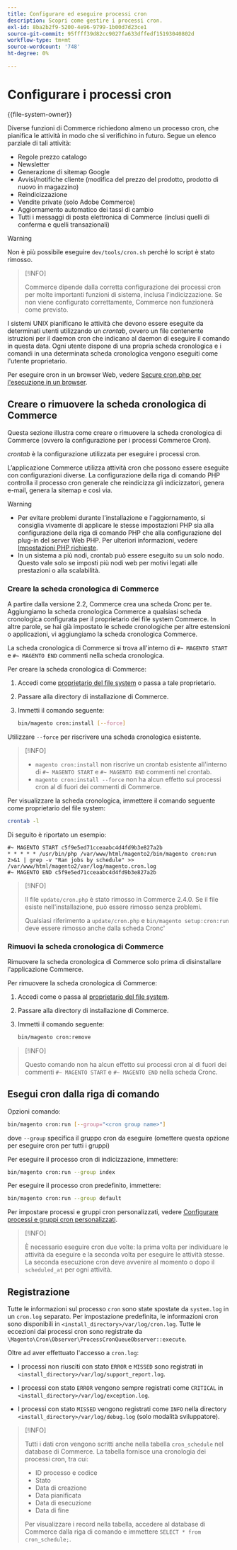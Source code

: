 ```yaml
---
title: Configurare ed eseguire processi cron
description: Scopri come gestire i processi cron.
exl-id: 8ba2b2f9-5200-4e96-9799-1b00d7d23ce1
source-git-commit: 95ffff39d82cc9027fa633dffedf15193040802d
workflow-type: tm+mt
source-wordcount: '748'
ht-degree: 0%

---
```


# Configurare i processi cron

{{file-system-owner}}

Diverse funzioni di Commerce richiedono almeno un processo cron, che pianifica le attività in modo che si verifichino in futuro. Segue un elenco parziale di tali attività:

- Regole prezzo catalogo
- Newsletter
- Generazione di sitemap Google
- Avvisi/notifiche cliente (modifica del prezzo del prodotto, prodotto di nuovo in magazzino)
- Reindicizzazione
- Vendite private (solo Adobe Commerce)
- Aggiornamento automatico dei tassi di cambio
- Tutti i messaggi di posta elettronica di Commerce (inclusi quelli di conferma e quelli transazionali)

>[!WARNING]
>
>Non è più possibile eseguire `dev/tools/cron.sh` perché lo script è stato rimosso.

>[!INFO]
>
>Commerce dipende dalla corretta configurazione dei processi cron per molte importanti funzioni di sistema, inclusa l’indicizzazione. Se non viene configurato correttamente, Commerce non funzionerà come previsto.

I sistemi UNIX pianificano le attività che devono essere eseguite da determinati utenti utilizzando un _crontab_, ovvero un file contenente istruzioni per il daemon cron che indicano al daemon di eseguire il comando in questa data. Ogni utente dispone di una propria scheda cronologica e i comandi in una determinata scheda cronologica vengono eseguiti come l&#39;utente proprietario.

Per eseguire cron in un browser Web, vedere [Secure cron.php per l&#39;esecuzione in un browser](../security/secure-cron-php.md).

## Creare o rimuovere la scheda cronologica di Commerce

Questa sezione illustra come creare o rimuovere la scheda cronologica di Commerce (ovvero la configurazione per i processi Commerce Cron).

_crontab_ è la configurazione utilizzata per eseguire i processi cron.

L’applicazione Commerce utilizza attività cron che possono essere eseguite con configurazioni diverse. La configurazione della riga di comando PHP controlla il processo cron generale che reindicizza gli indicizzatori, genera e-mail, genera la sitemap e così via.

>[!WARNING]
>
>- Per evitare problemi durante l&#39;installazione e l&#39;aggiornamento, si consiglia vivamente di applicare le stesse impostazioni PHP sia alla configurazione della riga di comando PHP che alla configurazione del plug-in del server Web PHP. Per ulteriori informazioni, vedere [Impostazioni PHP richieste](../../installation/prerequisites/php-settings.md).
>- In un sistema a più nodi, crontab può essere eseguito su un solo nodo. Questo vale solo se imposti più nodi web per motivi legati alle prestazioni o alla scalabilità.

### Creare la scheda cronologica di Commerce

A partire dalla versione 2.2, Commerce crea una scheda Cronc per te. Aggiungiamo la scheda cronologica Commerce a qualsiasi scheda cronologica configurata per il proprietario del file system Commerce. In altre parole, se hai già impostato le schede cronologiche per altre estensioni o applicazioni, vi aggiungiamo la scheda cronologica Commerce.

La scheda cronologica di Commerce si trova all&#39;interno di `#~ MAGENTO START` e `#~ MAGENTO END` commenti nella scheda cronologica.

Per creare la scheda cronologica di Commerce:

1. Accedi come [proprietario del file system](../../installation/prerequisites/file-system/overview.md) o passa a tale proprietario.
1. Passare alla directory di installazione di Commerce.
1. Immetti il comando seguente:

   ```bash
   bin/magento cron:install [--force]
   ```

Utilizzare `--force` per riscrivere una scheda cronologica esistente.

>[!INFO]
>
>- `magento cron:install` non riscrive un crontab esistente all&#39;interno di `#~ MAGENTO START` e `#~ MAGENTO END` commenti nel crontab.
>- `magento cron:install --force` non ha alcun effetto sui processi cron al di fuori dei commenti di Commerce.

Per visualizzare la scheda cronologica, immettere il comando seguente come proprietario del file system:

```bash
crontab -l
```

Di seguito è riportato un esempio:

```terminal
#~ MAGENTO START c5f9e5ed71cceaabc4d4fd9b3e827a2b
* * * * * /usr/bin/php /var/www/html/magento2/bin/magento cron:run 2>&1 | grep -v "Ran jobs by schedule" >> /var/www/html/magento2/var/log/magento.cron.log
#~ MAGENTO END c5f9e5ed71cceaabc4d4fd9b3e827a2b
```

>[!INFO]
>
>Il file `update/cron.php` è stato rimosso in Commerce 2.4.0. Se il file esiste nell&#39;installazione, può essere rimosso senza problemi.
>
>Qualsiasi riferimento a `update/cron.php` e `bin/magento setup:cron:run` deve essere rimosso anche dalla scheda Cronc&#39;

### Rimuovi la scheda cronologica di Commerce

Rimuovere la scheda cronologica di Commerce solo prima di disinstallare l&#39;applicazione Commerce.

Per rimuovere la scheda cronologica di Commerce:

1. Accedi come o passa al [proprietario del file system](../../installation/prerequisites/file-system/overview.md).
1. Passare alla directory di installazione di Commerce.
1. Immetti il comando seguente:

   ```bash
   bin/magento cron:remove
   ```

>[!INFO]
>
>Questo comando non ha alcun effetto sui processi cron al di fuori dei commenti `#~ MAGENTO START` e `#~ MAGENTO END` nella scheda Cronc.

## Esegui cron dalla riga di comando

Opzioni comando:

```bash
bin/magento cron:run [--group="<cron group name>"]
```

dove `--group` specifica il gruppo cron da eseguire (omettere questa opzione per eseguire cron per tutti i gruppi)

Per eseguire il processo cron di indicizzazione, immettere:

```bash
bin/magento cron:run --group index
```

Per eseguire il processo cron predefinito, immettere:

```bash
bin/magento cron:run --group default
```

Per impostare processi e gruppi cron personalizzati, vedere [Configurare processi e gruppi cron personalizzati](../cron/custom-cron.md).

>[!INFO]
>
>È necessario eseguire cron due volte: la prima volta per individuare le attività da eseguire e la seconda volta per eseguire le attività stesse. La seconda esecuzione cron deve avvenire al momento o dopo il `scheduled_at` per ogni attività.

## Registrazione

Tutte le informazioni sul processo `cron` sono state spostate da `system.log` in un `cron.log` separato.
Per impostazione predefinita, le informazioni cron sono disponibili in `<install_directory>/var/log/cron.log`.
Tutte le eccezioni dai processi cron sono registrate da `\Magento\Cron\Observer\ProcessCronQueueObserver::execute`.

Oltre ad aver effettuato l&#39;accesso a `cron.log`:

- I processi non riusciti con stato `ERROR` e `MISSED` sono registrati in `<install_directory>/var/log/support_report.log`.

- I processi con stato `ERROR` vengono sempre registrati come `CRITICAL` in `<install_directory>/var/log/exception.log`.

- I processi con stato `MISSED` vengono registrati come `INFO` nella directory `<install_directory>/var/log/debug.log` (solo modalità sviluppatore).

>[!INFO]
>
>Tutti i dati cron vengono scritti anche nella tabella `cron_schedule` nel database di Commerce. La tabella fornisce una cronologia dei processi cron, tra cui:
>
>- ID processo e codice
>- Stato
>- Data di creazione
>- Data pianificata
>- Data di esecuzione
>- Data di fine
>
>Per visualizzare i record nella tabella, accedere al database di Commerce dalla riga di comando e immettere `SELECT * from cron_schedule;`.

